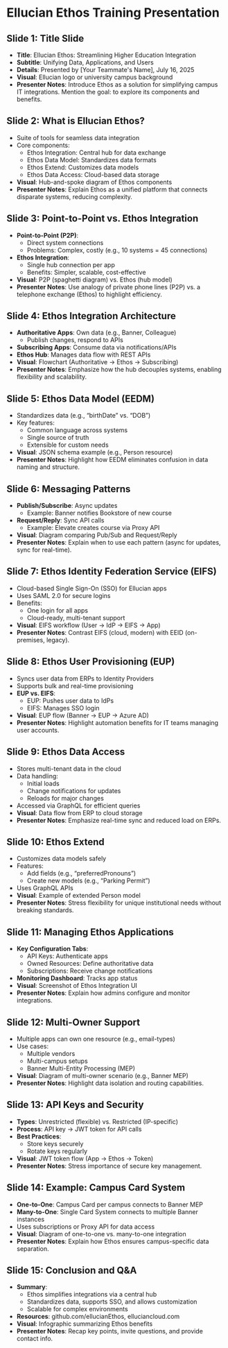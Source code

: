 # Ellucian Ethos Training Presentation

## Slide 1: Title Slide
- **Title**: Ellucian Ethos: Streamlining Higher Education Integration
- **Subtitle**: Unifying Data, Applications, and Users
- **Details**: Presented by [Your Teammate's Name], July 16, 2025
- **Visual**: Ellucian logo or university campus background
- **Presenter Notes**: Introduce Ethos as a solution for simplifying campus IT integrations. Mention the goal: to explore its components and benefits.

## Slide 2: What is Ellucian Ethos?
- Suite of tools for seamless data integration
- Core components:
  - Ethos Integration: Central hub for data exchange
  - Ethos Data Model: Standardizes data formats
  - Ethos Extend: Customizes data models
  - Ethos Data Access: Cloud-based data storage
- **Visual**: Hub-and-spoke diagram of Ethos components
- **Presenter Notes**: Explain Ethos as a unified platform that connects disparate systems, reducing complexity.

## Slide 3: Point-to-Point vs. Ethos Integration
- **Point-to-Point (P2P)**:
  - Direct system connections
  - Problems: Complex, costly (e.g., 10 systems = 45 connections)
- **Ethos Integration**:
  - Single hub connection per app
  - Benefits: Simpler, scalable, cost-effective
- **Visual**: P2P (spaghetti diagram) vs. Ethos (hub model)
- **Presenter Notes**: Use analogy of private phone lines (P2P) vs. a telephone exchange (Ethos) to highlight efficiency.

## Slide 4: Ethos Integration Architecture
- **Authoritative Apps**: Own data (e.g., Banner, Colleague)
  - Publish changes, respond to APIs
- **Subscribing Apps**: Consume data via notifications/APIs
- **Ethos Hub**: Manages data flow with REST APIs
- **Visual**: Flowchart (Authoritative → Ethos → Subscribing)
- **Presenter Notes**: Emphasize how the hub decouples systems, enabling flexibility and scalability.

## Slide 5: Ethos Data Model (EEDM)
- Standardizes data (e.g., “birthDate” vs. “DOB”)
- Key features:
  - Common language across systems
  - Single source of truth
  - Extensible for custom needs
- **Visual**: JSON schema example (e.g., Person resource)
- **Presenter Notes**: Highlight how EEDM eliminates confusion in data naming and structure.

## Slide 6: Messaging Patterns
- **Publish/Subscribe**: Async updates
  - Example: Banner notifies Bookstore of new course
- **Request/Reply**: Sync API calls
  - Example: Elevate creates course via Proxy API
- **Visual**: Diagram comparing Pub/Sub and Request/Reply
- **Presenter Notes**: Explain when to use each pattern (async for updates, sync for real-time).

## Slide 7: Ethos Identity Federation Service (EIFS)
- Cloud-based Single Sign-On (SSO) for Ellucian apps
- Uses SAML 2.0 for secure logins
- Benefits:
  - One login for all apps
  - Cloud-ready, multi-tenant support
- **Visual**: EIFS workflow (User → IdP → EIFS → App)
- **Presenter Notes**: Contrast EIFS (cloud, modern) with EEID (on-premises, legacy).

## Slide 8: Ethos User Provisioning (EUP)
- Syncs user data from ERPs to Identity Providers
- Supports bulk and real-time provisioning
- **EUP vs. EIFS**:
  - EUP: Pushes user data to IdPs
  - EIFS: Manages SSO login
- **Visual**: EUP flow (Banner → EUP → Azure AD)
- **Presenter Notes**: Highlight automation benefits for IT teams managing user accounts.

## Slide 9: Ethos Data Access
- Stores multi-tenant data in the cloud
- Data handling:
  - Initial loads
  - Change notifications for updates
  - Reloads for major changes
- Accessed via GraphQL for efficient queries
- **Visual**: Data flow from ERP to cloud storage
- **Presenter Notes**: Emphasize real-time sync and reduced load on ERPs.

## Slide 10: Ethos Extend
- Customizes data models safely
- Features:
  - Add fields (e.g., “preferredPronouns”)
  - Create new models (e.g., “Parking Permit”)
- Uses GraphQL APIs
- **Visual**: Example of extended Person model
- **Presenter Notes**: Stress flexibility for unique institutional needs without breaking standards.

## Slide 11: Managing Ethos Applications
- **Key Configuration Tabs**:
  - API Keys: Authenticate apps
  - Owned Resources: Define authoritative data
  - Subscriptions: Receive change notifications
- **Monitoring Dashboard**: Tracks app status
- **Visual**: Screenshot of Ethos Integration UI
- **Presenter Notes**: Explain how admins configure and monitor integrations.

## Slide 12: Multi-Owner Support
- Multiple apps can own one resource (e.g., email-types)
- Use cases:
  - Multiple vendors
  - Multi-campus setups
  - Banner Multi-Entity Processing (MEP)
- **Visual**: Diagram of multi-owner scenario (e.g., Banner MEP)
- **Presenter Notes**: Highlight data isolation and routing capabilities.

## Slide 13: API Keys and Security
- **Types**: Unrestricted (flexible) vs. Restricted (IP-specific)
- **Process**: API key → JWT token for API calls
- **Best Practices**:
  - Store keys securely
  - Rotate keys regularly
- **Visual**: JWT token flow (App → Ethos → Token)
- **Presenter Notes**: Stress importance of secure key management.

## Slide 14: Example: Campus Card System
- **One-to-One**: Campus Card per campus connects to Banner MEP
- **Many-to-One**: Single Card System connects to multiple Banner instances
- Uses subscriptions or Proxy API for data access
- **Visual**: Diagram of one-to-one vs. many-to-one integration
- **Presenter Notes**: Explain how Ethos ensures campus-specific data separation.

## Slide 15: Conclusion and Q&A
- **Summary**:
  - Ethos simplifies integrations via a central hub
  - Standardizes data, supports SSO, and allows customization
  - Scalable for complex environments
- **Resources**: github.com/ellucianEthos, elluciancloud.com
- **Visual**: Infographic summarizing Ethos benefits
- **Presenter Notes**: Recap key points, invite questions, and provide contact info.